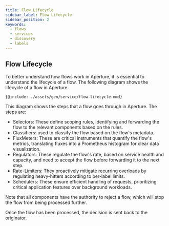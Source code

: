 ```yaml
---
title: Flow Lifecycle
sidebar_label: Flow Lifecycle
sidebar_position: 2
keywords:
  - flows
  - services
  - discovery
  - labels
---
```


## Flow Lifecycle

To better understand how flows work in Aperture, it is essential to understand
the lifecycle of a flow. The following diagram shows the lifecycle of a flow in
Aperture.

<Zoom>

```mermaid
{@include: ./assets/gen/service/flow-lifecycle.mmd}
```

</Zoom>

This diagram shows the steps that a flow goes through in Aperture. The steps
are:

- Selectors: These define scoping rules, identifying and forwarding the flow to
  the relevant components based on the rules.
- Classifiers: used to classify the flow based on the flow's metadata.
- FluxMeters: These are critical instruments that quantify the flow's metrics,
  translating fluxes into a Prometheus histogram for clear data visualization.
- Regulators: These regulate the flow's rate, based on service health and
  capacity, and need to accept the flow before forwarding it to the next step.
- Rate-Limiters: They proactively mitigate recurring overloads by regulating
  heavy-hitters according to per-label limits.
- Schedulers: These ensure efficient handling of requests, prioritizing critical
  application features over background workloads.

Note that all components have the authority to reject a flow, which will stop
the flow from being processed further.

Once the flow has been processed, the decision is sent back to the originator.

<!-- vale on -->
